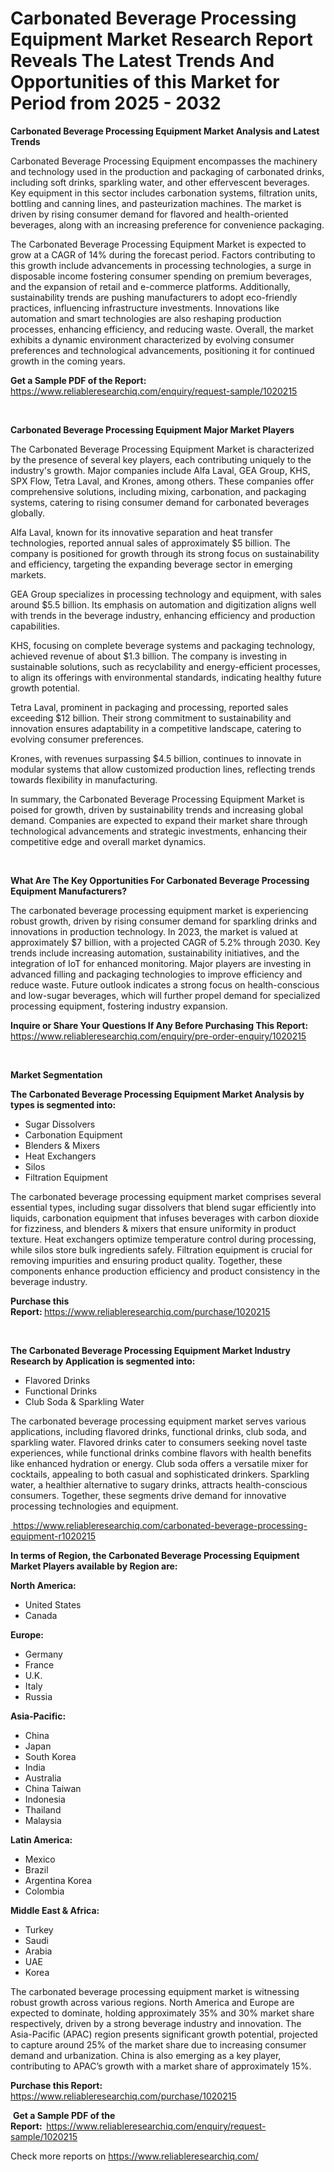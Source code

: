 <p><h1>Carbonated Beverage Processing Equipment Market Research Report Reveals The Latest Trends And Opportunities of this Market for Period from 2025 - 2032</h1></p><p><strong>Carbonated Beverage Processing Equipment Market Analysis and Latest Trends</strong></p>
<p><p>Carbonated Beverage Processing Equipment encompasses the machinery and technology used in the production and packaging of carbonated drinks, including soft drinks, sparkling water, and other effervescent beverages. Key equipment in this sector includes carbonation systems, filtration units, bottling and canning lines, and pasteurization machines. The market is driven by rising consumer demand for flavored and health-oriented beverages, along with an increasing preference for convenience packaging.</p><p>The Carbonated Beverage Processing Equipment Market is expected to grow at a CAGR of 14% during the forecast period. Factors contributing to this growth include advancements in processing technologies, a surge in disposable income fostering consumer spending on premium beverages, and the expansion of retail and e-commerce platforms. Additionally, sustainability trends are pushing manufacturers to adopt eco-friendly practices, influencing infrastructure investments. Innovations like automation and smart technologies are also reshaping production processes, enhancing efficiency, and reducing waste. Overall, the market exhibits a dynamic environment characterized by evolving consumer preferences and technological advancements, positioning it for continued growth in the coming years.</p></p>
<p><strong>Get a Sample PDF of the Report:&nbsp;</strong> <a href="https://www.reliableresearchiq.com/enquiry/request-sample/1020215?utm_campaign=2275&utm_medium=2&utm_source=Github&utm_content=ia&utm_term=21022025&utm_id=carbonated-beverage-processing-equipment">https://www.reliableresearchiq.com/enquiry/request-sample/1020215</a></p>
<p>&nbsp;</p>
<p><strong>Carbonated Beverage Processing Equipment Major Market Players</strong></p>
<p><p>The Carbonated Beverage Processing Equipment Market is characterized by the presence of several key players, each contributing uniquely to the industry's growth. Major companies include Alfa Laval, GEA Group, KHS, SPX Flow, Tetra Laval, and Krones, among others. These companies offer comprehensive solutions, including mixing, carbonation, and packaging systems, catering to rising consumer demand for carbonated beverages globally.</p><p>Alfa Laval, known for its innovative separation and heat transfer technologies, reported annual sales of approximately $5 billion. The company is positioned for growth through its strong focus on sustainability and efficiency, targeting the expanding beverage sector in emerging markets.</p><p>GEA Group specializes in processing technology and equipment, with sales around $5.5 billion. Its emphasis on automation and digitization aligns well with trends in the beverage industry, enhancing efficiency and production capabilities.</p><p>KHS, focusing on complete beverage systems and packaging technology, achieved revenue of about $1.3 billion. The company is investing in sustainable solutions, such as recyclability and energy-efficient processes, to align its offerings with environmental standards, indicating healthy future growth potential.</p><p>Tetra Laval, prominent in packaging and processing, reported sales exceeding $12 billion. Their strong commitment to sustainability and innovation ensures adaptability in a competitive landscape, catering to evolving consumer preferences.</p><p>Krones, with revenues surpassing $4.5 billion, continues to innovate in modular systems that allow customized production lines, reflecting trends towards flexibility in manufacturing.</p><p>In summary, the Carbonated Beverage Processing Equipment Market is poised for growth, driven by sustainability trends and increasing global demand. Companies are expected to expand their market share through technological advancements and strategic investments, enhancing their competitive edge and overall market dynamics.</p></p>
<p>&nbsp;</p>
<p><strong>What Are The Key Opportunities For Carbonated Beverage Processing Equipment Manufacturers?</strong></p>
<p><p>The carbonated beverage processing equipment market is experiencing robust growth, driven by rising consumer demand for sparkling drinks and innovations in production technology. In 2023, the market is valued at approximately $7 billion, with a projected CAGR of 5.2% through 2030. Key trends include increasing automation, sustainability initiatives, and the integration of IoT for enhanced monitoring. Major players are investing in advanced filling and packaging technologies to improve efficiency and reduce waste. Future outlook indicates a strong focus on health-conscious and low-sugar beverages, which will further propel demand for specialized processing equipment, fostering industry expansion.</p></p>
<p><strong>Inquire or Share Your Questions If Any Before Purchasing This Report:</strong> <a href="https://www.reliableresearchiq.com/enquiry/pre-order-enquiry/1020215?utm_campaign=2275&utm_medium=2&utm_source=Github&utm_content=ia&utm_term=21022025&utm_id=carbonated-beverage-processing-equipment">https://www.reliableresearchiq.com/enquiry/pre-order-enquiry/1020215</a></p>
<p>&nbsp;</p>
<p><strong>Market Segmentation</strong></p>
<p><strong>The Carbonated Beverage Processing Equipment Market Analysis by types is segmented into:</strong></p>
<p><ul><li>Sugar Dissolvers</li><li>Carbonation Equipment</li><li>Blenders & Mixers</li><li>Heat Exchangers</li><li>Silos</li><li>Filtration Equipment</li></ul></p>
<p><p>The carbonated beverage processing equipment market comprises several essential types, including sugar dissolvers that blend sugar efficiently into liquids, carbonation equipment that infuses beverages with carbon dioxide for fizziness, and blenders & mixers that ensure uniformity in product texture. Heat exchangers optimize temperature control during processing, while silos store bulk ingredients safely. Filtration equipment is crucial for removing impurities and ensuring product quality. Together, these components enhance production efficiency and product consistency in the beverage industry.</p></p>
<p><strong>Purchase this Report:&nbsp;</strong><a href="https://www.reliableresearchiq.com/purchase/1020215?utm_campaign=2275&utm_medium=2&utm_source=Github&utm_content=ia&utm_term=21022025&utm_id=carbonated-beverage-processing-equipment">https://www.reliableresearchiq.com/purchase/1020215</a></p>
<p>&nbsp;</p>
<p><strong>The Carbonated Beverage Processing Equipment Market Industry Research by Application is segmented into:</strong></p>
<p><ul><li>Flavored Drinks</li><li>Functional Drinks</li><li>Club Soda & Sparkling Water</li></ul></p>
<p><p>The carbonated beverage processing equipment market serves various applications, including flavored drinks, functional drinks, club soda, and sparkling water. Flavored drinks cater to consumers seeking novel taste experiences, while functional drinks combine flavors with health benefits like enhanced hydration or energy. Club soda offers a versatile mixer for cocktails, appealing to both casual and sophisticated drinkers. Sparkling water, a healthier alternative to sugary drinks, attracts health-conscious consumers. Together, these segments drive demand for innovative processing technologies and equipment.</p></p>
<p><a href="https://www.reliableresearchiq.com/carbonated-beverage-processing-equipment-r1020215?utm_campaign=2275&utm_medium=2&utm_source=Github&utm_content=ia&utm_term=21022025&utm_id=carbonated-beverage-processing-equipment">&nbsp;https://www.reliableresearchiq.com/carbonated-beverage-processing-equipment-r1020215</a></p>
<p><strong>In terms of Region, the Carbonated Beverage Processing Equipment Market Players available by Region are:</strong></p>
<p>
    <p> <strong> North America: </strong>
        <ul>
            <li>United States</li>
            <li>Canada</li>
        </ul>
        </p> 
    <p> <strong> Europe: </strong>
        <ul>
            <li>Germany</li>
            <li>France</li>
            <li>U.K.</li>
            <li>Italy</li>
            <li>Russia</li>
        </ul>
        </p> 
    <p> <strong> Asia-Pacific: </strong>
        <ul>
            <li>China</li>
            <li>Japan</li>
            <li>South Korea</li>
            <li>India</li>
            <li>Australia</li>
            <li>China Taiwan</li>
            <li>Indonesia</li>
            <li>Thailand</li>
            <li>Malaysia</li>
        </ul>
        </p> 
    <p> <strong> Latin America: </strong>
        <ul>
            <li>Mexico</li>
            <li>Brazil</li>
            <li>Argentina Korea</li>
            <li>Colombia</li>
        </ul>
        </p> 
    <p> <strong> Middle East & Africa: </strong>
        <ul>
            <li>Turkey</li>
            <li>Saudi</li>
            <li>Arabia</li>
            <li>UAE</li>
            <li>Korea</li>
        </ul>
    </p>
    </p>
<p><p>The carbonated beverage processing equipment market is witnessing robust growth across various regions. North America and Europe are expected to dominate, holding approximately 35% and 30% market share respectively, driven by a strong beverage industry and innovation. The Asia-Pacific (APAC) region presents significant growth potential, projected to capture around 25% of the market share due to increasing consumer demand and urbanization. China is also emerging as a key player, contributing to APAC’s growth with a market share of approximately 15%.</p></p>
<p><strong>Purchase this Report: </strong><a href="https://www.reliableresearchiq.com/purchase/1020215?utm_campaign=2275&utm_medium=2&utm_source=Github&utm_content=ia&utm_term=21022025&utm_id=carbonated-beverage-processing-equipment">https://www.reliableresearchiq.com/purchase/1020215</a></p>
<p>&nbsp;<strong>Get a Sample PDF of the Report:&nbsp;&nbsp;</strong><a href="https://www.reliableresearchiq.com/enquiry/request-sample/1020215?utm_campaign=2275&utm_medium=2&utm_source=Github&utm_content=ia&utm_term=21022025&utm_id=carbonated-beverage-processing-equipment">https://www.reliableresearchiq.com/enquiry/request-sample/1020215</a></p>
<p><strong></strong></p>
<p>Check more reports on <a href="https://www.reliableresearchiq.com/?utm_campaign=2275&utm_medium=2&utm_source=Github&utm_content=ia&utm_term=21022025&utm_id=carbonated-beverage-processing-equipment">https://www.reliableresearchiq.com/</a></p>